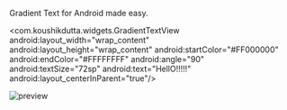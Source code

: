 Gradient Text for Android made easy.
<?xml version="1.0" encoding="utf-8"?>
<RelativeLayout xmlns:android="http://schemas.android.com/apk/res/android"
	android:orientation="vertical" android:layout_width="fill_parent"
	android:layout_height="fill_parent">
	<com.koushikdutta.widgets.GradientTextView android:layout_width="wrap_content"
		android:layout_height="wrap_content" android:startColor="#FF000000" android:endColor="#FFFFFFFF" android:angle="90"
		android:textSize="72sp" android:text="HellO!!!!!" android:layout_centerInParent="true"/>
</RelativeLayout>

![preview](https://github.com/koush/Widgets/raw/master/gradient.png)